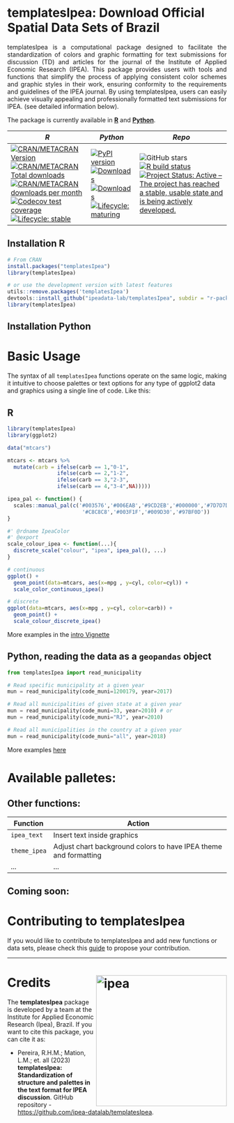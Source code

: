 # templatesIpea: Download Official Spatial Data Sets of Brazil 

<p align="justify">templatesIpea is a computational package designed to facilitate the standardization of colors and graphic formatting for text submissions for discussion (TD) and articles for the journal of the Institute of Applied Economic Research (IPEA). This package provides users with tools and functions that simplify the process of applying consistent color schemes and graphic styles in their work, ensuring conformity to the requirements and guidelines of the IPEA journal. By using templatesIpea, users can easily achieve visually appealing and professionally formatted text submissions for IPEA. (see detailed information below). </p> 




The package is currently available in [**R**](https://CRAN.R-project.org/package=templatesIpea) and [**Python**](https://pypi.org/project/templatesIpea/).

| ***R*** | ***Python*** | ***Repo***|
|-----|-----|----|
| [![CRAN/METACRAN Version](https://www.r-pkg.org/badges/version/templatesIpea)](https://CRAN.R-project.org/package=templatesIpea) <br /> [![CRAN/METACRAN Total downloads](http://cranlogs.r-pkg.org/badges/grand-total/templatesIpea?color=blue)](https://CRAN.R-project.org/package=templatesIpea) <br /> [![CRAN/METACRAN downloads per month](http://cranlogs.r-pkg.org/badges/templatesIpea?color=yellow)](https://CRAN.R-project.org/package=templatesIpea) <br /> [![Codecov test coverage](https://codecov.io/gh/ipea-datalab/templatesIpea/branch/master/graph/badge.svg)](https://app.codecov.io/gh/ipea-datalab/templatesIpea?branch=master)  <br /> [![Lifecycle: stable](https://img.shields.io/badge/lifecycle-stable-brightgreen.svg)](https://www.tidyverse.org/lifecycle/#stable) | [![PyPI version](https://badge.fury.io/py/templatesIpea.svg)](https://badge.fury.io/py/templatesIpea) <br />  [![Downloads](https://pepy.tech/badge/templatesIpea)](https://pepy.tech/project/templatesIpea) <br />  [![Downloads](https://pepy.tech/badge/templatesIpea/month)](https://pepy.tech/project/templatesIpea/month)  <br /> [![Lifecycle: maturing](https://img.shields.io/badge/lifecycle-maturing-blue.svg)](https://www.tidyverse.org/lifecycle/#maturing) |<img alt="GitHub stars" src="https://img.shields.io/github/stars/ipea-datalab/templatesIpea.svg?color=orange"> <br /> [![R build status](https://github.com/ipea-datalab/templatesIpea/workflows/R-CMD-check/badge.svg)](https://github.com/ipea-datalab/templatesIpea/actions) <br />  [![Project Status: Active – The project has reached a stable, usable state and is being actively developed.](https://www.repostatus.org/badges/latest/active.svg)](https://www.repostatus.org/#active) |



## Installation R

```R
# From CRAN
install.packages("templatesIpea")
library(templatesIpea)

# or use the development version with latest features
utils::remove.packages('templatesIpea')
devtools::install_github("ipeadata-lab/templatesIpea", subdir = "r-package")
library(templatesIpea)
```




## Installation Python


# Basic Usage

The syntax of all `templatesIpea` functions operate on the same logic, making it intuitive to choose palettes or text options for any type of ggplot2 data and graphics using a single line of code. Like this:

## R
```R
library(templatesIpea)
library(ggplot2)

data("mtcars")

mtcars <- mtcars %>%
  mutate(carb = ifelse(carb == 1,"0-1",
                ifelse(carb == 2,"1-2",
                ifelse(carb == 3,"2-3",
                ifelse(carb == 4,"3-4",NA)))))

ipea_pal <- function() {
  scales::manual_pal(c('#003576','#006EAB','#9CD2EB','#000000','#7D7D7D',
                        '#C8C8C8','#003F1F','#009D30','#97BF0D'))
}

#' @rdname IpeaColor
#' @export
scale_colour_ipea <- function(...){
  discrete_scale("colour", "ipea", ipea_pal(), ...)
}

# continuous
ggplot() +
  geom_point(data=mtcars, aes(x=mpg , y=cyl, color=cyl)) +
  scale_color_continuous_ipea()

# discrete
ggplot(data=mtcars, aes(x=mpg , y=cyl, color=carb)) +
  geom_point() +
  scale_colour_discrete_ipea()


```
More examples in the [intro Vignette](https://cran.r-project.org/web/packages/templatesIpea/vignettes/intro_to_templatesIpea.html)

## Python, reading the data as a `geopandas` object
```python
from templatesIpea import read_municipality

# Read specific municipality at a given year
mun = read_municipality(code_muni=1200179, year=2017)

# Read all municipalities of given state at a given year
mun = read_municipality(code_muni=33, year=2010) # or
mun = read_municipality(code_muni="RJ", year=2010)

# Read all municipalities in the country at a given year
mun = read_municipality(code_muni="all", year=2018)
```
More examples [here](https://github.com/ipea-datalab/templatesIpea/tree/master/python-package/examples) 

# Available palletes:




## Other functions:

| Function | Action|
|-----|-----|
| `ipea_text` | Insert text inside graphics |
|`theme_ipea`| Adjust chart background colors to have IPEA theme and formatting |
| ... | ... |

## Coming soon:




# Contributing to templatesIpea
If you would like to contribute to templatesIpea and add new functions or data sets, please check this [guide](https://github.com/ipea-datalab/templatesIpea/blob/master/CONTRIBUTING.md) to propose your contribution.




-----

# Credits <img align="right" src="https://github.com/ipea-datalab/templatesIpea/blob/master/r-package/man/figures/ipea_logo.png?raw=true" alt="ipea" width="300">

The **templatesIpea** package is developed by a team at the Institute for Applied Economic Research (Ipea), Brazil. If you want to cite this package, you can cite it as:

* Pereira, R.H.M.; Mation, L.M.; et. all (2023) **templatesIpea: Standardization of structure and palettes in the text format for IPEA discussion**. GitHub repository - https://github.com/ipea-datalab/templatesIpea.



